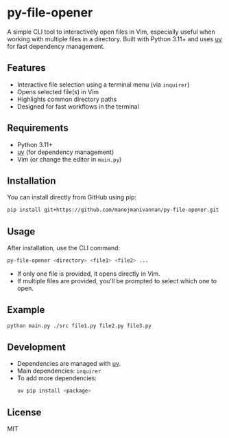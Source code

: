 # py-file-opener

A simple CLI tool to interactively open files in Vim, especially useful when working with multiple files in a directory. Built with Python 3.11+ and uses [uv](https://github.com/astral-sh/uv) for fast dependency management.

## Features
- Interactive file selection using a terminal menu (via `inquirer`)
- Opens selected file(s) in Vim
- Highlights common directory paths
- Designed for fast workflows in the terminal

## Requirements
- Python 3.11+
- [uv](https://github.com/astral-sh/uv) (for dependency management)
- Vim (or change the editor in `main.py`)


## Installation
You can install directly from GitHub using pip:
```sh
pip install git+https://github.com/manojmanivannan/py-file-opener.git
```

## Usage
After installation, use the CLI command:
```sh
py-file-opener <directory> <file1> <file2> ...
```
- If only one file is provided, it opens directly in Vim.
- If multiple files are provided, you'll be prompted to select which one to open.

## Example
```sh
python main.py ./src file1.py file2.py file3.py
```

## Development
- Dependencies are managed with [uv](https://github.com/astral-sh/uv).
- Main dependencies: `inquirer`
- To add more dependencies:
  ```sh
  uv pip install <package>
  ```

## License
MIT
